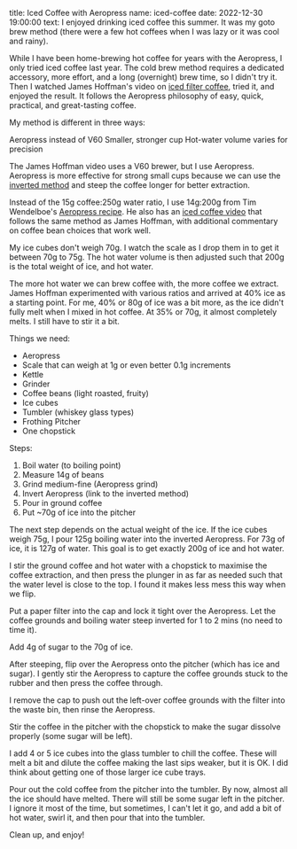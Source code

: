 title: Iced Coffee with Aeropress
name: iced-coffee
date: 2022-12-30 19:00:00
text:
I enjoyed drinking iced coffee this summer. It was my goto brew method (there were a few hot coffees when I was lazy or it was cool and rainy).

While I have been home-brewing hot coffee for years with the Aeropress, I only tried iced coffee last year. The cold brew method requires a dedicated accessory, more effort, and a long (overnight) brew time, so I didn't try it. Then I watched James Hoffman's video on [iced filter coffee][jhiced], tried it, and enjoyed the result. It follows the Aeropress philosophy of easy, quick, practical, and great-tasting coffee.

[jhiced]: https://youtu.be/PApBycDrPo0

My method is different in three ways:

Aeropress instead of V60
Smaller, stronger cup
Hot-water volume varies for precision

The James Hoffman video uses a V60 brewer, but I use Aeropress. Aeropress is more effective for strong small cups because we can use the [inverted method][invertaerop] and steep the coffee longer for better extraction.

[invertaerop]: https://youtu.be/kQ8wvUKa35E

Instead of the 15g coffee:250g water ratio, I use 14g:200g from Tim Wendelboe's [Aeropress recipe][timwaerop]. He also has an [iced coffee video][timwiced] that follows the same method as James Hoffman, with additional commentary on coffee bean choices that work well.

[timwaerop]: https://youtu.be/7JISZNixkeA
[timwiced]: https://youtu.be/WAP4qUGs-f8

My ice cubes don't weigh 70g. I watch the scale as I drop them in to get it between 70g to 75g. The hot water volume is then adjusted such that 200g is the total weight of ice, and hot water. 

The more hot water we can brew coffee with, the more coffee we extract. James Hoffman experimented with various ratios and arrived at 40% ice as a starting point. For me, 40% or 80g of ice was a bit more, as the ice didn't fully melt when I mixed in hot coffee. At 35% or 70g, it almost completely melts. I still have to stir it a bit.

Things we need:

- Aeropress
- Scale that can weigh at 1g or even better 0.1g increments
- Kettle
- Grinder
- Coffee beans (light roasted, fruity)
- Ice cubes
- Tumbler (whiskey glass types)
- Frothing Pitcher
- One chopstick

Steps:

1. Boil water (to boiling point)
2. Measure 14g of beans
3. Grind medium-fine (Aeropress grind)
4. Invert Aeropress (link to the inverted method)
5. Pour in ground coffee
6. Put ~70g of ice into the pitcher

The next step depends on the actual weight of the ice. If the ice cubes weigh 75g, I pour 125g boiling water into the inverted Aeropress. For 73g of ice, it is 127g of water. This goal is to get exactly 200g of ice and hot water.

I stir the ground coffee and hot water with a chopstick to maximise the coffee extraction, and then press the plunger in as far as needed such that the water level is close to the top. I found it makes less mess this way when we flip.

Put a paper filter into the cap and lock it tight over the Aeropress. Let the coffee grounds and boiling water steep inverted for 1 to 2 mins (no need to time it).

Add 4g of sugar to the 70g of ice.

After steeping, flip over the Aeropress onto the pitcher (which has ice and sugar). I gently stir the Aeropress to capture the coffee grounds stuck to the rubber and then press the coffee through.

I remove the cap to push out the left-over coffee grounds with the filter into the waste bin, then rinse the Aeropress.

Stir the coffee in the pitcher with the chopstick to make the sugar dissolve properly (some sugar will be left).

I add 4 or 5 ice cubes into the glass tumbler to chill the coffee. These will melt a bit and dilute the coffee making the last sips weaker, but it is OK. I did think about getting one of those larger ice cube trays.

Pour out the cold coffee from the pitcher into the tumbler. By now, almost all the ice should have melted. There will still be some sugar left in the pitcher. I ignore it most of the time, but sometimes, I can't let it go, and add a bit of hot water, swirl it, and then pour that into the tumbler.

Clean up, and enjoy!
